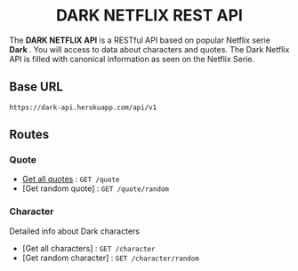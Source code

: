 <h1 align="center">DARK NETFLIX REST API</h1>

The <strong> DARK NETFLIX API</strong> is a RESTful API based  on popular Netflix serie <strong> Dark </strong>.
You will access to data about characters and quotes. The Dark Netflix API is filled with canonical information as seen on the Netflix Serie.

## Base URL

`https://dark-api.herokuapp.com/api/v1`

## Routes

### Quote 



* [Get all quotes]() : `GET /quote`
* [Get random quote] : `GET /quote/random`

### Character
Detailed info about Dark characters
* [Get all characters] : `GET /character`
* [Get random character] : `GET /character/random`
